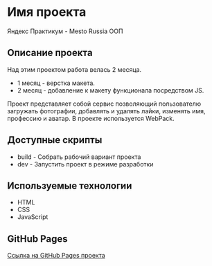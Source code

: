 # Имя проекта
Яндекс Практикум - Mesto Russia ООП

## Описание проекта
Над этим проектом работа велась 2 месяца.
+ 1 месяц - верстка макета.
+ 2 месяц - добавление к макету функционала посредством JS.

Проект представляет собой сервис позволяющий пользователю загружать фотографии, добавлять и удалять лайки, изменять имя, профессию и аватар. В проекте используется WebPack.

## Доступные скрипты

+ build - Собрать рабочий вариант проекта
+ dev - Запустить проект в режиме разработки

## Используемые технологии
+ HTML
+ CSS
+ JavaScript

## GitHub Pages

[Ссылка на GitHub Pages проекта](https://vadimlitau.github.io/mesto-project/)
